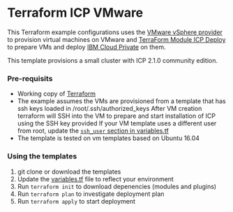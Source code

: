 # Terraform ICP VMware

This Terraform example configurations uses the [VMware vSphere provider](https://www.terraform.io/docs/providers/vsphere/index.html) to provision virtual machines on VMware
and [TerraForm Module ICP Deploy](https://github.com/ibm-cloud-architecture/terraform-module-icp-deploy) to prepare VMs and deploy [IBM Cloud Private](https://www.ibm.com/cloud-computing/products/ibm-cloud-private/) on them.

This template provisions a small cluster with ICP 2.1.0 community edition.


### Pre-requisits

* Working copy of [Terraform](https://www.terraform.io/intro/getting-started/install.html)
* The example assumes the VMs are provisioned from a template that has ssh keys loaded in /root/.ssh/authorized_keys
   After VM creation terraform will SSH into the VM to prepare and start installation of ICP using the SSH key provided
   If your VM template uses a different user from root, update the [`ssh_user` section in variables.tf](variables.tf#L154)
* The template is tested on vm templates based on Ubuntu 16.04

### Using the templates

1. git clone or download the templates
1. Update the [variables.tf](variables.tf) file to reflect your environment
1. Run `terraform init` to download depenencies (modules and plugins)
1. Run `terraform plan` to investigate deployment plan
1. Run `terraform apply` to start deployment
